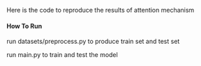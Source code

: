 Here is the code to reproduce the results of attention mechanism

#### How To Run

run datasets/preprocess.py to produce train set and test set

run main.py to train and test the model
